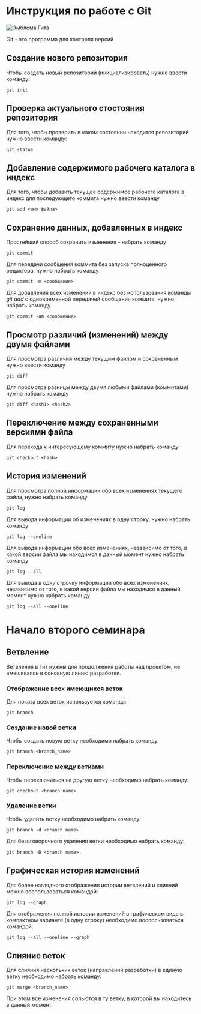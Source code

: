 # Инструкция по работе с Git

![Эмблема Гита](image1.png)

Git - это программа для контроля версий

## Создание нового репозитория

Чтобы создать новый репозиторий (инициализировать) нужно ввести команду:

    git init

## Проверка актуального стостояния репозитория

Для того, чтобы проверить в каком состоянии находится репозиторий нужно ввести команду:

    git status
    
## Добавление содержимого рабочего каталога в индекс

Для того, чтобы добавить текущее содержимое рабочего каталога в индекс для последующего коммита нужно ввести команду

    git add <имя файла>

## Сохранение данных, добавленных в индекс
Простейший способ сохранить изменения - набрать команду

    git commit

Для передачи сообщения коммита без запуска полноценного редактора, нужно набрать команду

    git commit -m <сообщение>

Для добавления всех изменений в индекс без использования команды *git add* с одновременной передачей сообщения коммита, нужно набрать команду

    git commit -am <сообщение>

## Просмотр различий (изменений) между двумя файлами

Для просмотра различий между текущим файлом и сохраненным нужно ввести команду

    git diff

Для просмотра разницы между двумя любыми файлами (коммитами) нужно набрать команду

    git diff <hash1> <hash2>

## Переключение между сохраненными версиями файла

Для перехода к интересующему коммиту нужно набрать команду

    git checkout <hash>

## История изменений

Для просмотра полной информации обо всех изменениях текущего файла, нужно набрать команду

    git log

Для вывода информации об изменениях в одну строку, нужно набрать команду

    git log --oneline

Для вывода информации обо всех изменениях, независимо от того, в какой версии файла мы находимся в данный момент нужно набрать команду

    git log --all

Для вывода *в одну строчку* информации обо всех изменениях, независимо от того, в какой версии файла мы находимся в данный момент нужно набрать команду

    git log --all --oneline

# Начало второго семинара

## Ветвление

Ветвления в Гит нужны для продолжения работы над проектом, не вмешиваясь в основную линию разработки.

### Отображение всех имеющихся веток 
Для показа всех веток используется команда:
    
    git branch

### Создание новой ветки

Чтобы создать новую ветку необходимо набрать команду:

    git branch <branch_name>

### Переключение между ветками

Чтобы переключиться на другую ветку необходимо набрать команду:

    git checkout <branch name>

### Удаление ветки

Чтобы удалить ветку необходимо набрать команду:

    git branch -d <branch name>

Для безоговорочного удаления ветки необходимо набрать команду:

    git branch -D <branch name>
    
## Графическая история изменений 

Для более наглядного отображения истории ветвлений и слияний можно воспользоваться командой:

    git log --graph

Для отображения полной истории изменений в графическом виде в компактном варианте (в одну строку) необходимо воспользоваться командой:

    git log --all --oneline --graph

## Слияние веток

Для слияния нескольких веток (направлений разработки) в единую ветку необходимо набрать команду:

    git merge <branch_name>

При этом все изменения сольются в ту ветку, в которой вы находитесь в данный момент.
